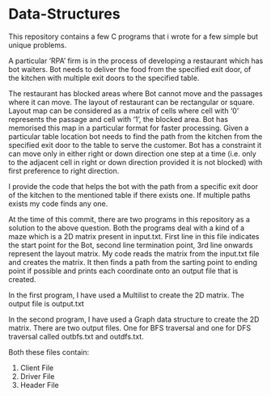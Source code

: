 # Data-Structures
This repository contains a few C programs that i wrote for a few simple but unique problems.

A particular ‘RPA’ firm is in the process of developing a restaurant which has bot waiters. Bot needs to deliver the food from the specified exit door, of the kitchen with multiple exit doors to the specified table.

The restaurant has blocked areas where Bot cannot move and the passages where it can move. The layout of restaurant can be rectangular or square. Layout map can be considered as a matrix of cells where cell with ‘0’ represents the passage and cell with ‘1’, the blocked area. Bot has memorised this map in a particular format for faster processing. Given a particular table location bot needs to find the path from the kitchen from the specified exit door to the table to serve the customer. Bot has a constraint it can move only in either right or down direction one step at a time (i.e. only to the adjacent cell in right or down direction provided it is not blocked) with first preference to right direction.

I provide the code that helps the bot with the path from a specific exit door of the kitchen to the mentioned table if there exists one. If multiple paths exists my code finds any one.

At the time of this commit, there are two programs in this repository as a solution to the above question.
Both the programs deal with a kind of a maze which is a 2D matrix present in input.txt. 
First line in this file indicates the start point for the Bot, second line termination point, 3rd line onwards represent the layout matrix.
My code reads the matrix from the input.txt file and creates the matrix. 
It then finds a path from the sarting point to ending point if possible and prints each coordinate onto an output file that is created.

In the first program, I have used a Multilist to create the 2D matrix.
The output file is output.txt

In the second program, I have used a Graph data structure to create the 2D matrix.
There are two output files. One for BFS traversal and one for DFS traversal called outbfs.txt and outdfs.txt.

Both these files contain:
1. Client File
2. Driver File
3. Header File
